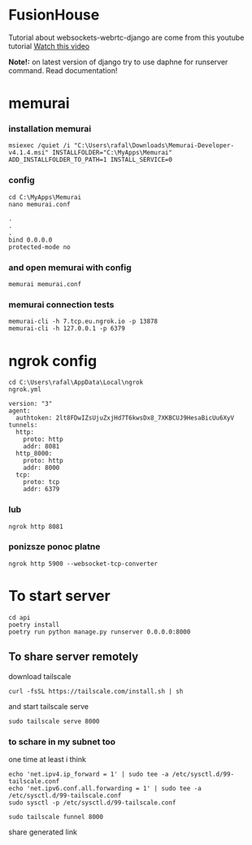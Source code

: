 # FusionHouse

Tutorial about websockets-webrtc-django are come from this youtube tutorial
[Watch this video](https://youtu.be/MBOlZMLaQ8g?si=QB97oG7h3Vlrpvi4)

**Note!:** on latest version of django try to use daphne for runserver command. Read documentation!


# memurai

### installation memurai

```
msiexec /quiet /i "C:\Users\rafal\Downloads\Memurai-Developer-v4.1.4.msi" INSTALLFOLDER="C:\MyApps\Memurai" ADD_INSTALLFOLDER_TO_PATH=1 INSTALL_SERVICE=0
```

### config

```
cd C:\MyApps\Memurai
nano memurai.conf

.
.
.
bind 0.0.0.0
protected-mode no
```

### and open memurai with config

```
memurai memurai.conf
```

### memurai connection tests

```
memurai-cli -h 7.tcp.eu.ngrok.io -p 13878
memurai-cli -h 127.0.0.1 -p 6379
```

# ngrok config


```
cd C:\Users\rafal\AppData\Local\ngrok
ngrok.yml
```

```
version: "3"
agent:
  authtoken: 2lt8FDwIZsUjuZxjHd7T6kwsDx8_7XKBCUJ9HesaBicUu6XyV
tunnels:
  http:
    proto: http
    addr: 8081
  http_8000:
    proto: http
    addr: 8000
  tcp:
    proto: tcp
    addr: 6379

```

### lub

```
ngrok http 8081
```

### ponizsze ponoc platne

```
ngrok http 5900 --websocket-tcp-converter
```

# To start server

```
cd api
poetry install
poetry run python manage.py runserver 0.0.0.0:8000
```

## To share server remotely

download tailscale

```
curl -fsSL https://tailscale.com/install.sh | sh
```

and start tailscale serve

```
sudo tailscale serve 8000
```

### to schare in my subnet too

one time at least i think

```
echo 'net.ipv4.ip_forward = 1' | sudo tee -a /etc/sysctl.d/99-tailscale.conf
echo 'net.ipv6.conf.all.forwarding = 1' | sudo tee -a /etc/sysctl.d/99-tailscale.conf
sudo sysctl -p /etc/sysctl.d/99-tailscale.conf

```

```
sudo tailscale funnel 8000
```

share generated link
